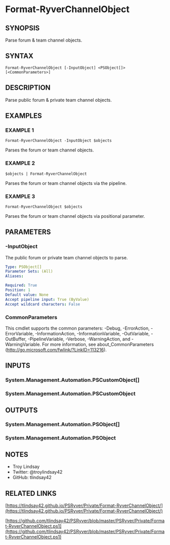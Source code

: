 # Format-RyverChannelObject

## SYNOPSIS
Parse forum & team channel objects.

## SYNTAX

```
Format-RyverChannelObject [-InputObject] <PSObject[]> [<CommonParameters>]
```

## DESCRIPTION
Parse public forum & private team channel objects.

## EXAMPLES

### EXAMPLE 1
```
Format-RyverChannelObject -InputObject $objects
```

Parses the forum or team channel objects.

### EXAMPLE 2
```
$objects | Format-RyverChannelObject
```

Parses the forum or team channel objects via the pipeline.

### EXAMPLE 3
```
Format-RyverChannelObject $objects
```

Parses the forum or team channel objects via positional parameter.

## PARAMETERS

### -InputObject
The public forum or private team channel objects to parse.

```yaml
Type: PSObject[]
Parameter Sets: (All)
Aliases:

Required: True
Position: 1
Default value: None
Accept pipeline input: True (ByValue)
Accept wildcard characters: False
```

### CommonParameters
This cmdlet supports the common parameters: -Debug, -ErrorAction, -ErrorVariable, -InformationAction, -InformationVariable, -OutVariable, -OutBuffer, -PipelineVariable, -Verbose, -WarningAction, and -WarningVariable.
For more information, see about_CommonParameters (http://go.microsoft.com/fwlink/?LinkID=113216).

## INPUTS

### System.Management.Automation.PSCustomObject[]

### System.Management.Automation.PSCustomObject

## OUTPUTS

### System.Management.Automation.PSObject[]

### System.Management.Automation.PSObject

## NOTES
- Troy Lindsay
- Twitter: @troylindsay42
- GitHub: tlindsay42

## RELATED LINKS

[https://tlindsay42.github.io/PSRyver/Private/Format-RyverChannelObject/](https://tlindsay42.github.io/PSRyver/Private/Format-RyverChannelObject/)

[https://github.com/tlindsay42/PSRyver/blob/master/PSRyver/Private/Format-RyverChannelObject.ps1](https://github.com/tlindsay42/PSRyver/blob/master/PSRyver/Private/Format-RyverChannelObject.ps1)

